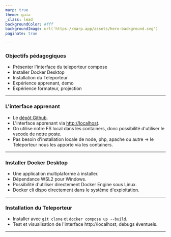 ```yaml
---
marp: true
theme: gaia
_class: lead
backgroundColor: #fff
backgroundImage: url('https://marp.app/assets/hero-background.svg')
paginate: true

---
```

### Objectifs pédagogiques

- Présenter l'interface du teleporteur compose
- Installer Docker Desktop
- Installation du Teleporteur
- Expérience apprenant, demo
- Expérience formateur, projection

---
<!---
footer: "Oclock"
-->
### L'interface apprenant

- Le [dépôt Github](https://github.com/O-clock-Dev/teleporter-compose).
- L'interface apprenant via [http://localhost](http://localhost).
- On utilise notre FS local dans les containers, donc possibilité d'utiliser le vscode de notre poste.
- Pas besoin d'installation locale de node, php, apache ou autre -> le Teleporteur nous les apporte via les containers.

---
### Installer Docker Desktop

- Une application multiplaforme à installer.
- Dépendance WSL2 pour Windows.
- Possibilité d'utiliser directement Docker Engine sous Linux.
- Docker cli dispo directement dans le système d'exploitation.


---
### Installation du Teleporteur

- Installer avec `git clone` et `docker compose up --build`.
- Test et visualisation de l'interface http://localhost, debugs éventuels.

---


